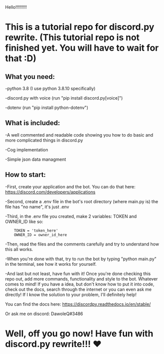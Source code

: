 Hello!!!!!!!!!

This is a tutorial repo for discord.py rewrite.
(This tutorial repo is not finished yet. You will have to wait for that :D)
===
What you need:
---

-python 3.8 (I use python 3.8.10 specifically)

-discord.py with voice (run "pip install discord.py[voice]")

-dotenv (run "pip install python-dotenv")

What is included:
---

-A well commented and readable code showing you how to do basic and more complicated things in discord.py

-Cog implementation

-Simple json data managment

How to start:
---

-First, create your application and the bot. You can do that here: https://discord.com/developers/applications

-Second, create a .env file in the bot's root directory (where main.py is) the file has "no name", it's just .env
	 
-Third, in the .env file you created, make 2 variables: TOKEN and OWNER_ID like so:
	
        TOKEN = 'token_here'
        OWNER_ID = owner_id_here

-Then, read the files and the comments carefully and try to understand how this all works.

-When you're done with that, try to run the bot by typing "python main.py" in the terminal, see how it works for yourself.

-And last but not least, have fun with it! Once you're done checking this repo out, add more commands, functionality and style to the bot. Whatever comes to mind!
        If you have a idea, but don't know how to put it into code, check out the docs, search through the internet or you can even ask me directly! If I know the solution to your problem, I'll definitely help!

You can find the docs here: https://discordpy.readthedocs.io/en/stable/

Or ask me on discord: DawoleQ#3486

Well, off you go now! Have fun with discord.py rewrite!!! ❤️
===
